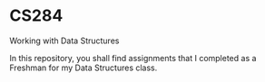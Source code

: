 # CS284
Working with Data Structures

In this repository, you shall find assignments that I completed as a Freshman for my Data Structures class.

